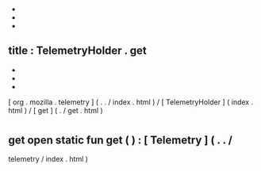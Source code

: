 -
-
-
title
:
TelemetryHolder
.
get
-
-
-
-
[
org
.
mozilla
.
telemetry
]
(
.
.
/
index
.
html
)
/
[
TelemetryHolder
]
(
index
.
html
)
/
[
get
]
(
.
/
get
.
html
)
#
get
open
static
fun
get
(
)
:
[
Telemetry
]
(
.
.
/
-
telemetry
/
index
.
html
)
